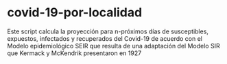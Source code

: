 # covid-19-por-localidad
Este script calcula la proyección para n-próximos días de susceptibles, expuestos, infectados y recuperados del Covid-19 de acuerdo con el Modelo epidemiológico SEIR que resulta de una adaptación del Modelo SIR que Kermack y McKendrik presentaron en 1927 
